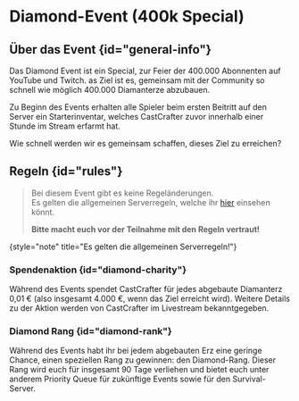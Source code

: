 <primary-label ref="event-upcoming" />
<secondary-label ref="diamond-version" />
<secondary-label ref="diamond-date" />

# Diamond-Event (400k Special)


## Über das Event {id="general-info"}

Das Diamond Event ist ein Special, zur Feier der 400.000 Abonnenten auf YouTube und Twitch.
as Ziel ist es, gemeinsam mit der Community so schnell wie möglich 400.000 Diamanterze abzubauen. 

Zu Beginn des Events erhalten alle Spieler beim ersten Beitritt auf den Server ein Starterinventar,
welches CastCrafter zuvor innerhalb einer Stunde im Stream erfarmt hat.

Wie schnell werden wir es gemeinsam schaffen, dieses Ziel zu erreichen?

## Regeln {id="rules"}

> Bei diesem Event gibt es keine Regeländerungen. \
> Es gelten die allgemeinen Serverregeln, welche ihr [hier](rules.md) einsehen k&ouml;nnt.
>
> **Bitte macht euch vor der Teilnahme mit den Regeln vertraut!**
>
{style="note" title="Es gelten die allgemeinen Serverregeln!"}

### Spendenaktion {id="diamond-charity"}

Während des Events spendet CastCrafter für jedes abgebaute Diamanterz 0,01 € (also insgesamt 4.000 €, wenn das Ziel erreicht wird). 
Weitere Details zu der Aktion werden von CastCrafter im Livestream bekanntgegeben.

### Diamond Rang {id="diamond-rank"}

Während des Events habt ihr bei jedem abgebauten Erz eine geringe Chance, einen speziellen Rang zu gewinnen: den Diamond-Rang. 
Dieser Rang wird euch für insgesamt 90 Tage verliehen und bietet euch unter anderem Priority Queue für zukünftige Events sowie für den Survival-Server.